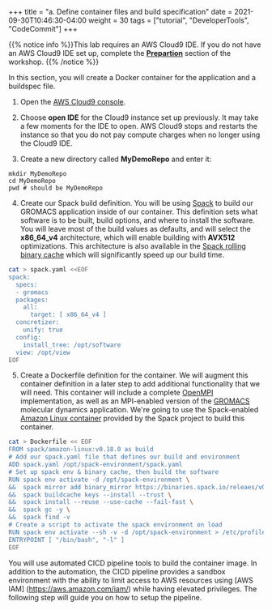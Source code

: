 +++
title = "a. Define container files and build specification"
date = 2021-09-30T10:46:30-04:00
weight = 30
tags = ["tutorial", "DeveloperTools", "CodeCommit"]
+++

{{% notice info %}}This lab requires an AWS Cloud9 IDE. If you do not have an AWS Cloud9 IDE set up, complete the **[Prepartion](/02-aws-getting-started.html)** section of the workshop.
{{% /notice %}}

In this section, you will create a Docker container for the application and a buildspec file.


1. Open the [AWS Cloud9 console](https://console.aws.amazon.com/cloud9).
	
2. Choose **open IDE** for the Cloud9 instance set up previously. It may take a few moments for the IDE to open. AWS Cloud9 stops and restarts the instance so that you do not pay compute charges when no longer using the Cloud9 IDE.

3. Create a new directory called **MyDemoRepo** and enter it:

```
mkdir MyDemoRepo
cd MyDemoRepo
pwd # should be MyDemoRepo
```

4. Create our Spack build definition. You will be using [Spack](https://spack.io) to build our GROMACS application inside of our container. This definition sets what software is to be built, build options, and where to install the software. You will leave most of the build values as defaults, and will select the **x86_64_v4** architecture, which will enable building with **AVX512** optimizations.  This architecture is also available in the [Spack rolling binary cache](https://aws.amazon.com/blogs/hpc/introducing-the-spack-rolling-binary-cache/) which will significantly speed up our build time. 

```bash
cat > spack.yaml <<EOF
spack:
  specs:
  - gromacs
  packages:
    all:
      target: [ x86_64_v4 ]
  concretizer:
    unify: true
  config:
    install_tree: /opt/software
  view: /opt/view
EOF
```

5. Create a Dockerfile definition for the container. We will augment this container definition in a later step to add additional functionality that we will need. This container will include a complete [OpenMPI](https://openmpi.org) implementation, as well as an MPI-enabled version of the [GROMACS](https://gromacs.org) molecular dynamics application.  We're going to use the Spack-enabled [Amazon Linux container](https://gallery.ecr.aws/amazonlinux/amazonlinux) provided by the Spack project to build this container.

```bash
cat > Dockerfile << EOF
FROM spack/amazon-linux:v0.18.0 as build
# Add our spack.yaml file that defines our build and environment
ADD spack.yaml /opt/spack-environment/spack.yaml
# Set up spack env & binary cache, then build the software
RUN spack env activate -d /opt/spack-environment \
&&  spack mirror add binary_mirror https://binaries.spack.io/releaes/v0.18 \
&&  spack buildcache keys --install --trust \
&&  spack install --reuse --use-cache --fail-fast \
&&  spack gc -y \
&&  spack find -v
# Create a script to activate the spack environment on load
RUN spack env activate --sh -v -d /opt/spack-environment > /etc/profile.d/z10_spack_environment.sh 
ENTRYPOINT [ "/bin/bash", "-l" ]
EOF
```

You will use automated CICD pipeline tools to build the container image. In addition to the automation, the CICD pipeline provides a sandbox environment with the ability to limit access to AWS resources using [AWS IAM] (https://aws.amazon.com/iam/) while having elevated privileges. The following step will guide you on how to setup the pipeline.